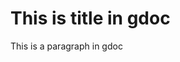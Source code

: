 
# This is title in gdoc

This is a paragraph in gdoc
<!--stackedit_data:
eyJoaXN0b3J5IjpbLTEzODA0MDYyOTRdfQ==
-->